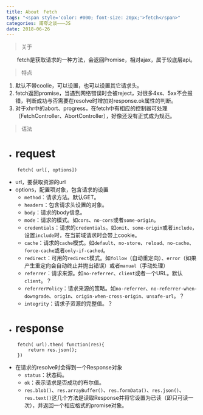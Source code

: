 ```yaml
---
title: About　Fetch
tags: "<span style='color: #000; font-size: 20px;'>fetch</span>"
categories: 甫夸之谈———JS
date: 2018-06-26
---
```


> 关于

　　fetch是获取请求的一种方法，会返回Promise，相对ajax，属于较底层api。
> 特点

1. 默认不带coolie，可以设置，也可以设置其它请求头。
2. fetch返回promise，当遇到网络错误时会被reject，对很多4xx、5xx不会报错，判断成功与否需要在resolve时增加对response.ok属性的判断。
3. 对于xhr中的abort、progress，在fetch中有相应的控制器可处理（FetchController、AbortController），好像还没有正式成为规范。

<!-- more -->
> 语法

* <h1 id="req">request</h1>
```
    fetch( url[, options])
```
 * url，要获取资源的url
 * options，配置项对象，包含请求的设置
   * `method`：请求方法。默认GET。
   * `headers`：包含请求头设置的对象。
   * `body`：请求的body信息。
   * `mode`：请求的模式。如`cors`、`no-cors`或者`some-origin`。
   * `credentials`：请求的`credentials`。如`omit`、`some-origin`或者`include`，设置`include`时，在当前域请求时会带上cookie。
   * `cache`：请求的`cache`模式。如`default`、`no-store`、`reload`、`no-cache`、`force-cache`或者`only-if-cached`。
   * `redirect`：可用的`redirect`模式。如`follow`（自动重定向）、`error`（如果产生重定向会自动终止并抛出错误）或者`manual`（手动处理）
   * `referrer`：请求来源。如`no-referrer`、`client`或者一个URL。默认`client`。？
   * `referrerPolicy`：请求来源的策略。如`no-referrer`、`no-referrer-when-downgrade`、`origin`、`origin-when-cross-origin`、`unsafe-url`。？
   * `integrity`：请求子资源的完整值。？
* <h1 id="res">response</h1>
```
    fetch( url).then( function(res){
        return res.json();
    })
```
 * 在请求的resolve时会得到一个Response对象
   * `status`：状态码。
   * `ok`：表示请求是否成功的布尔值。
   * `res.blob()`、`res.arrayBuffer()`、`res.formData()`、`res.json()`、`res.text()`这几个方法是读取Response并将它设置为已读（即只可读一次），并返回一个相应格式的promise对象。
